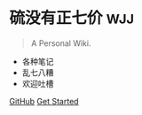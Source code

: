 <!-- _coverpage.md -->



# 硫没有正七价 <small>WJJ</small>

> A Personal Wiki.

- 各种笔记
- 乱七八糟
- 欢迎吐槽

[GitHub](https://github.com/wendaidai)
[Get Started](#🤪)